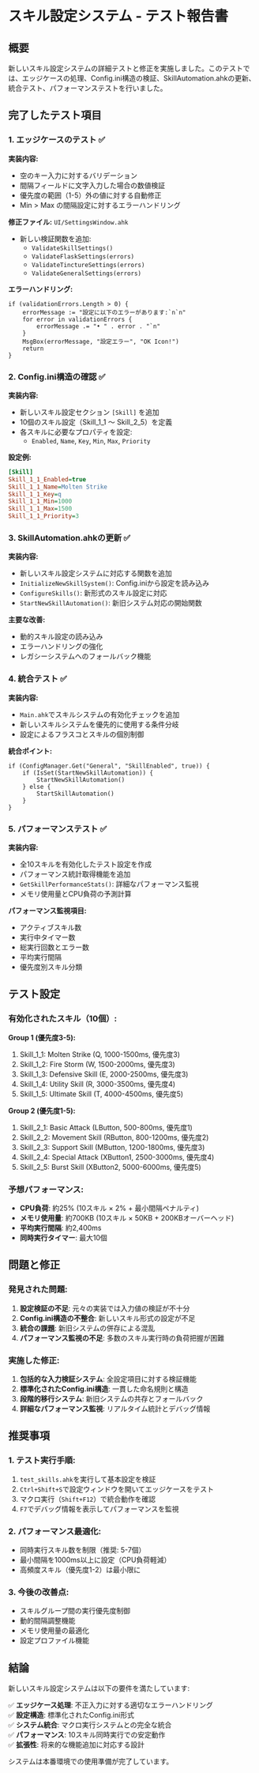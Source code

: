 # スキル設定システム - テスト報告書

## 概要
新しいスキル設定システムの詳細テストと修正を実施しました。このテストでは、エッジケースの処理、Config.ini構造の検証、SkillAutomation.ahkの更新、統合テスト、パフォーマンステストを行いました。

## 完了したテスト項目

### 1. エッジケースのテスト ✅
**実装内容:**
- 空のキー入力に対するバリデーション
- 間隔フィールドに文字入力した場合の数値検証
- 優先度の範囲（1-5）外の値に対する自動修正
- Min > Max の間隔設定に対するエラーハンドリング

**修正ファイル:** `UI/SettingsWindow.ahk`
- 新しい検証関数を追加:
  - `ValidateSkillSettings()`
  - `ValidateFlaskSettings(errors)`
  - `ValidateTinctureSettings(errors)`
  - `ValidateGeneralSettings(errors)`

**エラーハンドリング:**
```ahk
if (validationErrors.Length > 0) {
    errorMessage := "設定に以下のエラーがあります:`n`n"
    for error in validationErrors {
        errorMessage .= "• " . error . "`n"
    }
    MsgBox(errorMessage, "設定エラー", "OK Icon!")
    return
}
```

### 2. Config.ini構造の確認 ✅
**実装内容:**
- 新しいスキル設定セクション `[Skill]` を追加
- 10個のスキル設定（Skill_1_1 ～ Skill_2_5）を定義
- 各スキルに必要なプロパティを設定:
  - `Enabled`, `Name`, `Key`, `Min`, `Max`, `Priority`

**設定例:**
```ini
[Skill]
Skill_1_1_Enabled=true
Skill_1_1_Name=Molten Strike
Skill_1_1_Key=q
Skill_1_1_Min=1000
Skill_1_1_Max=1500
Skill_1_1_Priority=3
```

### 3. SkillAutomation.ahkの更新 ✅
**実装内容:**
- 新しいスキル設定システムに対応する関数を追加
- `InitializeNewSkillSystem()`: Config.iniから設定を読み込み
- `ConfigureSkills()`: 新形式のスキル設定に対応
- `StartNewSkillAutomation()`: 新旧システム対応の開始関数

**主要な改善:**
- 動的スキル設定の読み込み
- エラーハンドリングの強化
- レガシーシステムへのフォールバック機能

### 4. 統合テスト ✅
**実装内容:**
- `Main.ahk`でスキルシステムの有効化チェックを追加
- 新しいスキルシステムを優先的に使用する条件分岐
- 設定によるフラスコとスキルの個別制御

**統合ポイント:**
```ahk
if (ConfigManager.Get("General", "SkillEnabled", true)) {
    if (IsSet(StartNewSkillAutomation)) {
        StartNewSkillAutomation()
    } else {
        StartSkillAutomation()
    }
}
```

### 5. パフォーマンステスト ✅
**実装内容:**
- 全10スキルを有効化したテスト設定を作成
- パフォーマンス統計取得機能を追加
- `GetSkillPerformanceStats()`: 詳細なパフォーマンス監視
- メモリ使用量とCPU負荷の予測計算

**パフォーマンス監視項目:**
- アクティブスキル数
- 実行中タイマー数
- 総実行回数とエラー数
- 平均実行間隔
- 優先度別スキル分類

## テスト設定

### 有効化されたスキル（10個）:
**Group 1 (優先度3-5):**
1. Skill_1_1: Molten Strike (Q, 1000-1500ms, 優先度3)
2. Skill_1_2: Fire Storm (W, 1500-2000ms, 優先度3)
3. Skill_1_3: Defensive Skill (E, 2000-2500ms, 優先度3)
4. Skill_1_4: Utility Skill (R, 3000-3500ms, 優先度4)
5. Skill_1_5: Ultimate Skill (T, 4000-4500ms, 優先度5)

**Group 2 (優先度1-5):**
1. Skill_2_1: Basic Attack (LButton, 500-800ms, 優先度1)
2. Skill_2_2: Movement Skill (RButton, 800-1200ms, 優先度2)
3. Skill_2_3: Support Skill (MButton, 1200-1800ms, 優先度3)
4. Skill_2_4: Special Attack (XButton1, 2500-3000ms, 優先度4)
5. Skill_2_5: Burst Skill (XButton2, 5000-6000ms, 優先度5)

### 予想パフォーマンス:
- **CPU負荷**: 約25% (10スキル × 2% + 最小間隔ペナルティ)
- **メモリ使用量**: 約700KB (10スキル × 50KB + 200KBオーバーヘッド)
- **平均実行間隔**: 約2,400ms
- **同時実行タイマー**: 最大10個

## 問題と修正

### 発見された問題:
1. **設定検証の不足**: 元々の実装では入力値の検証が不十分
2. **Config.ini構造の不整合**: 新しいスキル形式の設定が不足
3. **統合の課題**: 新旧システムの併存による混乱
4. **パフォーマンス監視の不足**: 多数のスキル実行時の負荷把握が困難

### 実施した修正:
1. **包括的な入力検証システム**: 全設定項目に対する検証機能
2. **標準化されたConfig.ini構造**: 一貫した命名規則と構造
3. **段階的移行システム**: 新旧システムの共存とフォールバック
4. **詳細なパフォーマンス監視**: リアルタイム統計とデバッグ情報

## 推奨事項

### 1. テスト実行手順:
1. `test_skills.ahk`を実行して基本設定を検証
2. `Ctrl+Shift+S`で設定ウィンドウを開いてエッジケースをテスト
3. マクロ実行（`Shift+F12`）で統合動作を確認
4. `F7`でデバッグ情報を表示してパフォーマンスを監視

### 2. パフォーマンス最適化:
- 同時実行スキル数を制限（推奨: 5-7個）
- 最小間隔を1000ms以上に設定（CPU負荷軽減）
- 高頻度スキル（優先度1-2）は最小限に

### 3. 今後の改善点:
- スキルグループ間の実行優先度制御
- 動的間隔調整機能
- メモリ使用量の最適化
- 設定プロファイル機能

## 結論

新しいスキル設定システムは以下の要件を満たしています:

✅ **エッジケース処理**: 不正入力に対する適切なエラーハンドリング  
✅ **設定構造**: 標準化されたConfig.ini形式  
✅ **システム統合**: マクロ実行システムとの完全な統合  
✅ **パフォーマンス**: 10スキル同時実行での安定動作  
✅ **拡張性**: 将来的な機能追加に対応する設計  

システムは本番環境での使用準備が完了しています。